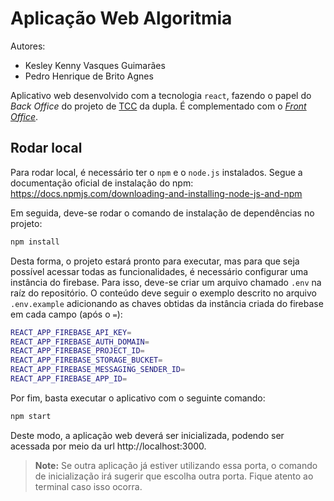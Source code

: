 
# Aplicação Web Algoritmia

Autores:

* Kesley Kenny Vasques Guimarães
* Pedro Henrique de Brito Agnes

Aplicativo web desenvolvido com a tecnologia `react`, fazendo o papel do *Back Office* do projeto de [TCC](https://github.com/Pedenite/Monografia) da dupla. É complementado com o [*Front Office*](https://github.com/KesleyK/monografia-app).

## Rodar local

Para rodar local, é necessário ter o `npm` e o `node.js` instalados. Segue a documentação oficial de instalação do npm: https://docs.npmjs.com/downloading-and-installing-node-js-and-npm

Em seguida, deve-se rodar o comando de instalação de dependências no projeto:

```sh
npm install
```

Desta forma, o projeto estará pronto para executar, mas para que seja possível acessar todas as funcionalidades, é necessário configurar uma instância do firebase. Para isso, deve-se criar um arquivo chamado `.env` na raíz do repositório. O conteúdo deve seguir o exemplo descrito no arquivo `.env.example` adicionando as chaves obtidas da instância criada do firebase em cada campo (após o `=`):

```sh
REACT_APP_FIREBASE_API_KEY=
REACT_APP_FIREBASE_AUTH_DOMAIN=
REACT_APP_FIREBASE_PROJECT_ID=
REACT_APP_FIREBASE_STORAGE_BUCKET=
REACT_APP_FIREBASE_MESSAGING_SENDER_ID=
REACT_APP_FIREBASE_APP_ID=
```

Por fim, basta executar o aplicativo com o seguinte comando:

```sh
npm start
```

Deste modo, a aplicação web deverá ser inicializada, podendo ser acessada por meio da url http://localhost:3000.
> **Note:** Se outra aplicação já estiver utilizando essa porta, o comando de inicialização irá sugerir que escolha outra porta. Fique atento ao terminal caso isso ocorra.
